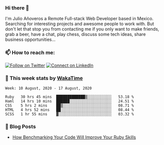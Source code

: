 ### Hi there 👋

I'm Julio Añoveros a Remote Full-stack Web Developer based in Mexico. Searching for interesting projects and awesome people to work with. But don't let that stop you from contacting me if you only want to make friends, grab a beer, have a chat, play chess, discuss some tech ideas, share business opportunities... 

### :mailbox: How to reach me:

[![Follow on Twitter](https://img.shields.io/badge/--twitter?label=Twitter&logo=Twitter&style=social)](https://twitter.com/AnoverosJulio) [![Connect on LinkedIn](https://img.shields.io/badge/--linkedin?label=LinkedIn&logo=LinkedIn&style=social)](https://www.linkedin.com/in/jubaan)

### :construction_worker: This week stats by [WakaTime]('https://wakatime.com')
<!--START_SECTION:waka-->
```text
Week: 10 August, 2020 - 17 August, 2020

Ruby   30 hrs 45 mins  █████████████▒░░░░░░░░░░░   53.18 % 
Haml   14 hrs 10 mins  ██████░░░░░░░░░░░░░░░░░░░   24.51 % 
CSS    5 hrs 2 mins    ██▒░░░░░░░░░░░░░░░░░░░░░░   08.71 % 
HTML   4 hrs 52 mins   ██░░░░░░░░░░░░░░░░░░░░░░░   08.44 % 
SCSS   1 hr 55 mins    ▓░░░░░░░░░░░░░░░░░░░░░░░░   03.32 % 
```
<!--END_SECTION:waka-->

### :newspaper: Blog Posts
<!-- BLOG-POST-LIST:START -->
- [How Benchmarking Your Code Will Improve Your Ruby Skills](https://dev.to/jubaan/how-benchmarking-your-code-will-improve-your-ruby-skills-2m83)
<!-- BLOG-POST-LIST:END -->


